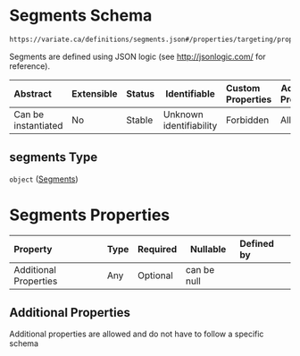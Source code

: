 # Segments Schema

```txt
https://variate.ca/definitions/segments.json#/properties/targeting/properties/segments
```

Segments are defined using JSON logic (see <http://jsonlogic.com/> for reference).


| Abstract            | Extensible | Status | Identifiable            | Custom Properties | Additional Properties | Access Restrictions | Defined In                                                                                   |
| :------------------ | ---------- | ------ | ----------------------- | :---------------- | --------------------- | ------------------- | -------------------------------------------------------------------------------------------- |
| Can be instantiated | No         | Stable | Unknown identifiability | Forbidden         | Allowed               | none                | [experiment.schema.json\*](../out/definitions/experiment.schema.json "open original schema") |

## segments Type

`object` ([Segments](experiment-properties-experiment-targeting-schema-properties-segments.md))

# Segments Properties

| Property              | Type | Required | Nullable    | Defined by |
| :-------------------- | ---- | -------- | ----------- | :--------- |
| Additional Properties | Any  | Optional | can be null |            |

## Additional Properties

Additional properties are allowed and do not have to follow a specific schema
